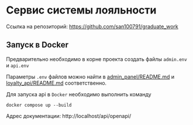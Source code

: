 # Сервис системы лояльности
Ссылка на репозиторий:
https://github.com/san100791/graduate_work


## Запуск в Docker
Предварительно необходимо в корне проекта создать файлы `admin.env` и `api.env`

Параметры `.env` файлов можно найти в
[admin_panel/README.md](./admin_panel/README.md) 
и [loyalty_api/README.md](./loyalty_api/README.md) соответственно.

Для запуска api в `Docker` необходимо выполнить команду
```shell
docker compose up --build
```

Адрес документации: http://localhost/api/openapi/